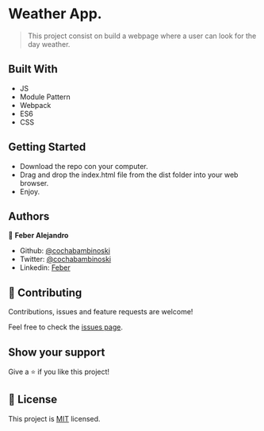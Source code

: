 # Weather App.

> This project consist on build a webpage where a user can look for the day weather.



## Built With

- JS
- Module Pattern
- Webpack
- ES6
- CSS

## Getting Started

- Download the repo con your computer.
- Drag and drop the index.html file from the dist folder into your web browser.
- Enjoy.


## Authors


👤 **Feber Alejandro**

- Github: [@cochabambinoski](https://github.com/cochabambinoski)
- Twitter: [@cochabambinoski](#)
- Linkedin: [Feber](#)

## 🤝 Contributing

Contributions, issues and feature requests are welcome!

Feel free to check the [issues page](issues/).

## Show your support

Give a ⭐️ if you like this project!

## 📝 License

This project is [MIT](lic.url) licensed.